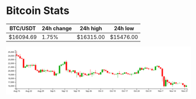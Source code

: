 # Bitcoin Stats

BTC/USDT|24h change|24h high|24h low|
|---|---|---|---|
|$16094.69|1.75%|$16315.00|$15476.00|

<img src="./chart.svg">
